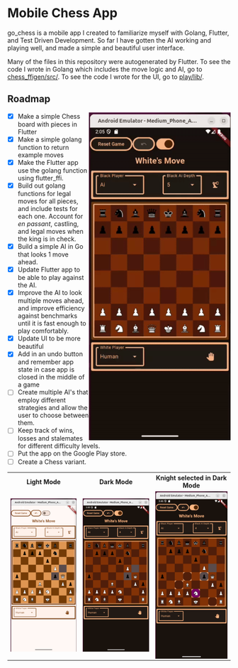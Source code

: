 # Mobile Chess App

go_chess is a mobile app I created to familiarize myself with Golang, Flutter, and Test Driven Development. So far I have gotten the AI working and playing well, and made a simple and beautiful user interface. 

Many of the files in this repository were autogenerated by Flutter. To see the code I wrote in Golang which includes the move logic and AI, go to [chess_ffigen/src/](https://github.com/tawatts1/go_chess/tree/main/chess_ffigen/src). To see the code I wrote for the UI, go to 
[play/lib/](https://github.com/tawatts1/go_chess/tree/main/play/lib). 
## Roadmap

<img align="right" src="images/gameFromStart26.gif"/>

- [x] Make a simple Chess board with pieces in Flutter
- [x] Make a simple golang function to return example moves
- [x] Make the Flutter app use the golang function using flutter_ffi. 
- [x] Build out golang functions for legal moves for all pieces, and include tests for each one. Account for *en passant*, castling, and legal moves when the king is in check. 
- [x] Build a simple AI in Go that looks 1 move ahead. 
- [x] Update Flutter app to be able to play against the AI. 
- [x] Improve the AI to look multiple moves ahead, and improve efficiency against benchmarks until it is fast enough to play comfortably. 
- [x] Update UI to be more beautiful
- [x] Add in an undo button and remember app state in case app is closed in the middle of a game
- [ ] Create multiple AI's that employ different strategies and allow the user to choose between them. 
- [ ] Keep track of wins, losses and stalemates for different difficulty levels. 
- [ ] Put the app on the Google Play store.
- [ ] Create a Chess variant.

<table>
    <tr>
        <th>
        Light Mode
        </th>
        <th>
        Dark Mode
        </th>
        <th>
        Knight selected in Dark Mode
        </th>
    </td>
    <tr>
        <td>
            <img align="right" src="images/lightMode.png">
        </td>
        <td>
            <img align="left" src="images/noSelection.png">
        </td>
        <td>
            <img align="right" src="images/knightSelected.png">
        </td>
    </tr>
</table>
